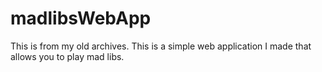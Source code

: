 # madlibsWebApp  
This is from my old archives. This is a simple web application I made that allows you to play mad libs. 
